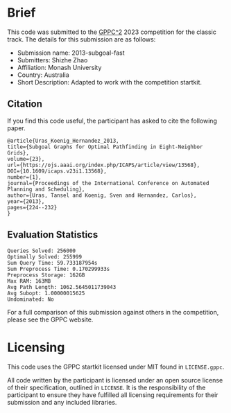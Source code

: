 # Brief

This code was submitted to the [GPPC^2](https://gppc.search-conference.org/) 2023 competition for the classic track.
The details for this submission are as follows:
- Submission name: 2013-subgoal-fast
- Submitters: Shizhe Zhao
- Affiliation: Monash University
- Country: Australia
- Short Description: Adapted to work with the competition startkit.

## Citation

If you find this code useful, the participant has asked to cite the following paper.

	@article{Uras_Koenig_Hernandez_2013,
	title={Subgoal Graphs for Optimal Pathfinding in Eight-Neighbor Grids},
	volume={23},
	url={https://ojs.aaai.org/index.php/ICAPS/article/view/13568},
	DOI={10.1609/icaps.v23i1.13568},
	number={1},
	journal={Proceedings of the International Conference on Automated Planning and Scheduling},
	author={Uras, Tansel and Koenig, Sven and Hernandez, Carlos},
	year={2013},
	pages={224--232}
	}

## Evaluation Statistics

	Queries Solved: 256000
	Optimally Solved: 255999
	Sum Query Time: 59.733187954s
	Sum Preprocess Time: 0.170299933s
	Preprocess Storage: 162GB
	Max RAM: 163MB
	Avg Path Length: 1062.5645011739043
	Avg Subopt: 1.00000015625
	Undominated: No

For a full comparison of this submission against others in the competition, please see the GPPC website.

# Licensing

This code uses the GPPC startkit licensed under MIT found in `LICENSE.gppc`.

All code written by the participant is licensed under an open source license of their specification, outlined in `LICENSE`.
It is the responsibility of the participant to ensure they have fulfilled all licensing requirements for their submission and any included libraries.
